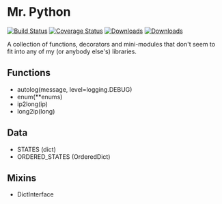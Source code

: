 # Mr. Python
[![Build Status](https://travis-ci.org/petermelias/mrpython.png?branch=master)](https://travis-ci.org/petermelias/mrpython) [![Coverage Status](https://coveralls.io/repos/petermelias/mrpython/badge.png?branch=master)](https://coveralls.io/r/petermelias/mrpython?branch=master) [![Downloads](https://pypip.in/d/mrpython/badge.png)](https://crate.io/packages/mrpython) [![Downloads](https://pypip.in/v/mrpython/badge.png)](https://crate.io/packages/mrpython)

A collection of functions, decorators and mini-modules that don't seem to fit into any of my (or anybody else's) libraries.

## Functions
* autolog(message, level=logging.DEBUG)
* enum(**enums)
* ip2long(ip)
* long2ip(long)

## Data
* STATES (dict)
* ORDERED_STATES (OrderedDict)

## Mixins
* DictInterface